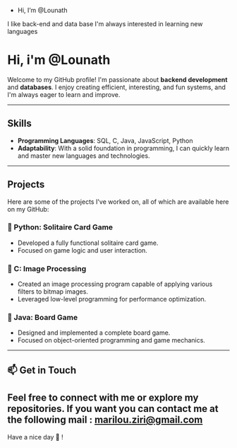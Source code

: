 - Hi, I’m @Lounath

I like back-end and data base
I'm always interested in learning new languages

# Hi, i'm @Lounath

Welcome to my GitHub profile! I'm passionate about **backend development** and **databases**. I enjoy creating efficient, interesting, and fun systems, and I'm always eager to learn and improve.

---

##  Skills
- **Programming Languages**: SQL, C, Java, JavaScript, Python
- **Adaptability**: With a solid foundation in programming, I can quickly learn and master new languages and technologies.

---

## Projects
Here are some of the projects I've worked on, all of which are available here on my GitHub:

### 🔹 Python: Solitaire Card Game
- Developed a fully functional solitaire card game.
- Focused on game logic and user interaction.

### 🔹 C: Image Processing
- Created an image processing program capable of applying various filters to bitmap images.
- Leveraged low-level programming for performance optimization.

### 🔹 Java: Board Game
- Designed and implemented a complete board game.
- Focused on object-oriented programming and game mechanics.

---

## 📫 Get in Touch
Feel free to connect with me or explore my repositories. If you want you can contact me at the following mail : marilou.ziri@gmail.com
---

Have a nice day 🚀 !


